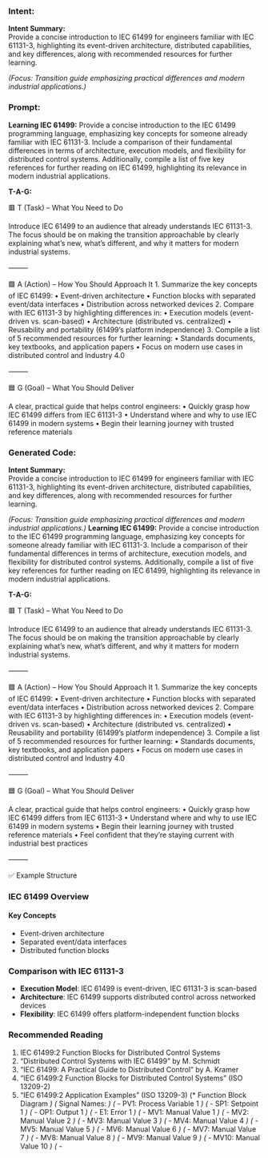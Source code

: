 ### Intent:
**Intent Summary:**  
Provide a concise introduction to IEC 61499 for engineers familiar with IEC 61131-3, highlighting its event-driven architecture, distributed capabilities, and key differences, along with recommended resources for further learning.  

*(Focus: Transition guide emphasizing practical differences and modern industrial applications.)*

### Prompt:
**Learning IEC 61499:**
Provide a concise introduction to the IEC 61499 programming language, emphasizing key concepts for someone already familiar with IEC 61131-3. Include a comparison of their fundamental differences in terms of architecture, execution models, and flexibility for distributed control systems. Additionally, compile a list of five key references for further reading on IEC 61499, highlighting its relevance in modern industrial applications.

**T-A-G:**

🟥 T (Task) – What You Need to Do

Introduce IEC 61499 to an audience that already understands IEC 61131-3. The focus should be on making the transition approachable by clearly explaining what’s new, what’s different, and why it matters for modern industrial systems.

⸻

🟩 A (Action) – How You Should Approach It
	1.	Summarize the key concepts of IEC 61499:
	•	Event-driven architecture
	•	Function blocks with separated event/data interfaces
	•	Distribution across networked devices
	2.	Compare with IEC 61131-3 by highlighting differences in:
	•	Execution models (event-driven vs. scan-based)
	•	Architecture (distributed vs. centralized)
	•	Reusability and portability (61499’s platform independence)
	3.	Compile a list of 5 recommended resources for further learning:
	•	Standards documents, key textbooks, and application papers
	•	Focus on modern use cases in distributed control and Industry 4.0

⸻

🟦 G (Goal) – What You Should Deliver

A clear, practical guide that helps control engineers:
	•	Quickly grasp how IEC 61499 differs from IEC 61131-3
	•	Understand where and why to use IEC 61499 in modern systems
	•	Begin their learning journey with trusted reference materials

### Generated Code:
**Intent Summary:**  
Provide a concise introduction to IEC 61499 for engineers familiar with IEC 61131-3, highlighting its event-driven architecture, distributed capabilities, and key differences, along with recommended resources for further learning.  

*(Focus: Transition guide emphasizing practical differences and modern industrial applications.)*
**Learning IEC 61499:**
Provide a concise introduction to the IEC 61499 programming language, emphasizing key concepts for someone already familiar with IEC 61131-3. Include a comparison of their fundamental differences in terms of architecture, execution models, and flexibility for distributed control systems. Additionally, compile a list of five key references for further reading on IEC 61499, highlighting its relevance in modern industrial applications.

**T-A-G:**

🟥 T (Task) – What You Need to Do

Introduce IEC 61499 to an audience that already understands IEC 61131-3. The focus should be on making the transition approachable by clearly explaining what’s new, what’s different, and why it matters for modern industrial systems.

⸻

🟩 A (Action) – How You Should Approach It
	1.	Summarize the key concepts of IEC 61499:
	•	Event-driven architecture
	•	Function blocks with separated event/data interfaces
	•	Distribution across networked devices
	2.	Compare with IEC 61131-3 by highlighting differences in:
	•	Execution models (event-driven vs. scan-based)
	•	Architecture (distributed vs. centralized)
	•	Reusability and portability (61499’s platform independence)
	3.	Compile a list of 5 recommended resources for further learning:
	•	Standards documents, key textbooks, and application papers
	•	Focus on modern use cases in distributed control and Industry 4.0

⸻

🟦 G (Goal) – What You Should Deliver

A clear, practical guide that helps control engineers:
	•	Quickly grasp how IEC 61499 differs from IEC 61131-3
	•	Understand where and why to use IEC 61499 in modern systems
	•	Begin their learning journey with trusted reference materials
	•	Feel confident that they’re staying current with industrial best practices

⸻

✅ Example Structure

### IEC 61499 Overview

#### Key Concepts
- Event-driven architecture
- Separated event/data interfaces
- Distributed function blocks

### Comparison with IEC 61131-3
- **Execution Model**: IEC 61499 is event-driven, IEC 61131-3 is scan-based
- **Architecture**: IEC 61499 supports distributed control across networked devices
- **Flexibility**: IEC 61499 offers platform-independent function blocks

### Recommended Reading
1. IEC 61499:2 Function Blocks for Distributed Control Systems
2. “Distributed Control Systems with IEC 61499” by M. Schmidt
3. “IEC 61499: A Practical Guide to Distributed Control” by A. Kramer
4. “IEC 61499:2 Function Blocks for Distributed Control Systems” (ISO 13209-2)
5. “IEC 61499:2 Application Examples” (ISO 13209-3)
(* Function Block Diagram *)
(* Signal Names: *)
(*   - PV1: Process Variable 1 *)
(*   - SP1: Setpoint 1 *)
(*   - OP1: Output 1 *)
(*   - E1: Error 1 *)
(*   - MV1: Manual Value 1 *)
(*   - MV2: Manual Value 2 *)
(*   - MV3: Manual Value 3 *)
(*   - MV4: Manual Value 4 *)
(*   - MV5: Manual Value 5 *)
(*   - MV6: Manual Value 6 *)
(*   - MV7: Manual Value 7 *)
(*   - MV8: Manual Value 8 *)
(*   - MV9: Manual Value 9 *)
(*   - MV10: Manual Value 10 *)
(*   -
